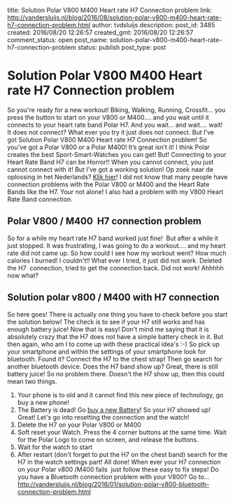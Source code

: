 title: Solution Polar V800 M400 Heart rate H7 Connection problem
link: http://vandersluijs.nl/blog/2016/08/solution-polar-v800-m400-heart-rate-h7-connection-problem.html
author: tvdsluijs
description: 
post_id: 3485
created: 2016/08/20 12:26:57
created_gmt: 2016/08/20 12:26:57
comment_status: open
post_name: solution-polar-v800-m400-heart-rate-h7-connection-problem
status: publish
post_type: post

# Solution Polar V800 M400 Heart rate H7 Connection problem

So you're ready for a new workout! Biking, Walking, Running, Crossfit... you press the button to start on your V800 or M400.... and you wait until it connects to your heart rate band Polar H7. And you wait... and wait.... wait! It does not connect? What ever you try it just does not connect. But I've got Solution Polar V800 M400 Heart rate H7 Connection problem! So you’ve got a Polar V800 or a Polar M400! It’s great isn’t it! I think Polar creates the best Sport-Smart-Watches you can get! But! Connecting to your Heart Rate Band H7 can be Horror!! When you cannot connect, you just cannot connect with it! But I’ve got a working solution! Op zoek naar de oplossing in het Nederlands? [Klik hier](http://40enfit.nl/oplossing-koppel-probleem-polar-m400-v800-en-h7/)! I did not know that many people have connection problems with the Polar V800 or M400 and the Heart Rate Bands like the H7. Your not alone! I also had a problem with my V800 Heart Rate Band connection. 

## Polar V800 / M400  H7 connection problem

So for a while my heart rate H7 band worked just fine!  But after a while it just stopped. It was frustrating, I was going to do a workout.... and my heart rate did not came up. So how could I see how my workout went? How much calories I burned! I couldn't!! What ever I tried, it just did not work. Deleted the H7  connection, tried to get the connection back. Did not work! Ahhhhh now what? 

## Solution polar v800 / M400 with H7 connection

So here goes! There is actually one thing you have to check before you start the solution below! The check is to see if your H7 still works and has enough battery juice! Now that is easy! Don't mind me saying that it is absolutely crazy that the H7 does not have a simple battery check in it. But then again, who am I to come up with these practical idea's :-) So pick up your smartphone and within the settings of your smartphone look for bluetooth. Found it? Connect the H7 to the chest strap! Then go search for another bluetooth device. Does the H7 band show up? Great, there is still battery juice! So no problem there. Doesn't the H7 show up, then this could mean two things. 

  1. Your phone is to old and it cannot find this new piece of technology, go buy a new phone!
  2. The Battery is dead! Go [buy a new Battery](http://www.batterijenhuis.nl/batterij/?tt=7078_12_97738_&r=https%3A%2F%2Fwww.batterijenhuis.nl%2Fenergizer-cr2025)!
So your H7 showed up! Great! Let's go into resetting the connection and the watch! 
  1. Delete the H7 on your Polar V800 or M400
  2. Soft reset your Watch. Press the 4 corner buttons at the same time. Wait for the Polar Logo to come on screen, and release the buttons.
  3. Wait for the watch to start
  4. After restart (don't forget to put the H7 on the chest band) search for the H7 in the watch settings part!
All done! When ever your H7 connection on your Polar v800 /M400 fails  just follow these easy to fix steps! Do you have a Bluetooth connection problem with your V800? Go to... http://vandersluijs.nl/blog/2016/01/solution-polar-v800-bluetooth-connection-problem.html